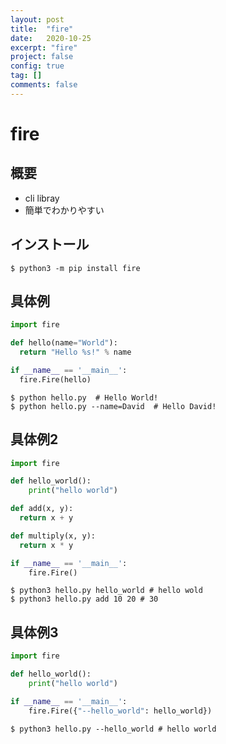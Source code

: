 ```yaml
---
layout: post
title:  "fire"
date:   2020-10-25
excerpt: "fire"
project: false
config: true
tag: []
comments: false
---
```


# fire

## 概要
  - cli libray
  - 簡単でわかりやすい

## インストール

```console
$ python3 -m pip install fire
```

## 具体例

```python
import fire

def hello(name="World"):
  return "Hello %s!" % name

if __name__ == '__main__':
  fire.Fire(hello)
```

```console
$ python hello.py  # Hello World!
$ python hello.py --name=David  # Hello David!
```

## 具体例2

```python
import fire

def hello_world():
    print("hello world")

def add(x, y):
  return x + y

def multiply(x, y):
  return x * y

if __name__ == '__main__':
    fire.Fire()
```

```console
$ python3 hello.py hello_world # hello wold
$ python3 hello.py add 10 20 # 30
```

## 具体例3

```python
import fire

def hello_world():
    print("hello world")

if __name__ == '__main__':
    fire.Fire({"--hello_world": hello_world})
```

```console
$ python3 hello.py --hello_world # hello world
```
